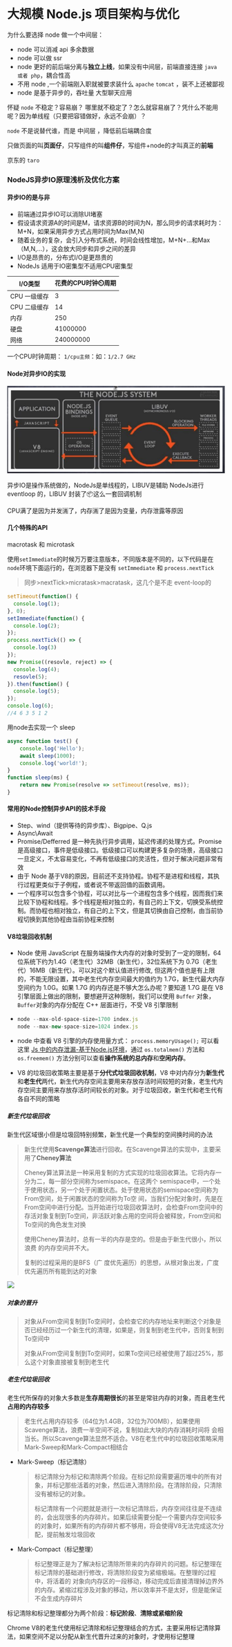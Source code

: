 # 大规模 Node.js 项目架构与优化

为什么要选择 node 做一个中间层：

* node 可以消减 api 多余数据
* node 可以做 ssr
* node 更好的前后端分离与**独立上线**，如果没有中间层，前端直接连接 `java 或者 php`，耦合性高
* 不用 node ,一个前端刚入职就被要求装什么 `apache` `tomcat` ，装不上还被鄙视
* node 是基于异步的，吞吐量 大型聊天应用

怀疑 `node` 不稳定？容易崩？ 哪里就不稳定了？怎么就容易崩了？凭什么不能用呢？因为单线程（只要把容错做好，永远不会崩）？

`node` 不是说替代谁，而是 中间层 ，降低前后端耦合度

只做页面的叫**页面仔**，只写组件的叫**组件仔**，写组件+node的才叫真正的**前端**

京东的 `taro`

 ### NodeJS异步IO原理浅析及优化方案

#### 异步IO的是与非

* 前端通过异步IO可以消除UI堵塞
* 假设请求资源A的时间是M，请求资源B的时间为N，那么同步的请求耗时为：M+N，如果采用异步方式占用时间为Max(M,N)
* 随着业务的复杂，会引入分布式系统，时间会线性增加，M+N+…和Max（M,N,…），这会放大同步和异步之间的差异
* I/O是昂贵的，分布式I/O是更昂贵的
* NodeJs 适用于IO密集型不适用CPU密集型

| I/O类型 | 花费的CPU时钟⏲️周期 |
| ------ | ------ |
| CPU 一级缓存 | 3 |
| CPU 二级缓存 | 14 |
| 内存 | 250 |
| 硬盘 | 41000000 |
| 网络 | 240000000 |

一个CPU时钟周期： `1/cpu主频`：如：`1/2.7 GHz`
#### Node对异步IO的实现

![](./assert/even-loop.jpeg)

异步IO是操作系统做的，NodeJs是单线程的，LIBUV是辅助 NodeJs进行 eventloop 的，LIBUV 封装了📦这么一套回调机制

CPU满了是因为并发🈵️了，内存🈵️了是因为变量，内存泄露等原因

#### 几个特殊的API

macrotask 和 microtask

使用`setImmediate`的时候万万要注意版本，不同版本是不同的，以下代码是在 `node`环境下面运行的，在浏览器下是没有 `setImmediate` 和 `process.nextTick`

> 同步>nextTick>micratask>macratask，这几个是不走 event-loop的

```javascript
setTimeout(function() {
  console.log(1);
}, 0);
setImmediate(function() {
  console.log(2);
});
process.nextTick(() => {
  console.log(3)
});
new Promise((resovle, reject) => {
  console.log(4);
  resovle(5);
}).then(function() {
  console.log(5);
});
console.log(6);
//4 6 3 5 1 2
```

用node去实现一个 sleep

```javascript
async function test() {
    console.log('Hello');
    await sleep(1000);
    console.log('world!');
}
function sleep(ms) {
	return new Promise(resolve => setTimeout(resolve, ms)); 
}
```

#### 常用的Node控制异步API的技术手段

* Step、wind（提供等待的异步库）、Bigpipe、Q.js
* Async\Await
* Promise/Defferred 是一种先执行异步调用，延迟传递的处理方式。Promise 是高级接口，事件是低级接口。低级接口可以构建更多复杂的场景，高级接口一旦定义，不太容易变化，不再有低级接口的灵活性，但对于解决问题非常有效
* 由于 Node 基于V8的原因，目前还不支持协程。协程不是进程和线程，其执行过程更类似于子例程，或者说不带返回值的函数调用。
* 一个程序可以包含多个协程，可以对比与一个进程包含多个线程，因而我们来比较下协程和线程。多个线程是相对独立的，有自己的上下文，切换受系统控制。而协程也相对独立，有自己的上下文，但是其切换由自己控制，由当前协程切换到其他协程由当前协程来控制

#### V8垃圾回收机制

* Node 使用 JavaScript 在服务端操作大内存的对象时受到了一定的限制，64位系统下约为1.4G（老生代）32MB（新生代），32位系统下为 0.7G（老生代）16MB（新生代）。可以对这个默认值进行修改, 但这两个值也是有上限的，不能无限设置，其中老生代内存空间最大的值约为 1.7G，新生代最大内存空间约为 1.0G。如果 1.7G 的内存还是不够大怎么办呢？要知道 1.7G 是在 V8 引擎层面上做出的限制，要想避开这种限制，我们可以使用 `Buffer` 对象，`Buffer`对象的内存分配在 C++ 层面进行，不受 V8 引擎限制

* ```javascript
  node --max-old-space-size=1700 index.js
  node --max-new-space-size=1024 index.js
  ```

* node  中查看 V8 引擎的内存使用量方式： `process.memoryUsage();` 可以看这里 [Js 中的内存泄漏-基于Node.js环境](https://github.com/LiuHao713/task/blob/master/Js%20memory%20leak.md)，通过 `os.totalmem()` 方法和 `os.freemem()` 方法分别可以查看**操作系统的总内存**和**空闲内存**。

* V8 的垃圾回收策略主要是基于**分代式垃圾回收机制**，V8 中对内存分为**新生代**和**老生代**两代，新生代内存空间主要用来存放存活时间较短的对象，老生代内存空间主要用来存放存活时间较长的对象。对于垃圾回收，新生代和老生代有各自不同的策略
##### 新生代垃圾回收

新生代区域很小但是垃圾回特别频繁，新生代是一个典型的空间换时间的办法

> 新生代使用**Scavenge算法**进行回收。在Scavenge算法的实现中，主要采用了**Cheney算法**
>
> Cheney算法算法是一种采用复制的方式实现的垃圾回收算法。它将内存一分为二，每一部分空间称为semispace。在这两个 semispace中，一个处于使用状态，另一个处于闲置状态。处于使用状态的semispace空间称为From空间，处于闲置状态的空间称为To空 间，当我们分配对象时，先是在From空间中进行分配。当开始进行垃圾回收算法时，会检查From空间中的存活对象复制到To空间，非活跃对象占用的空间将会被释放，From空间和To空间的角色发生对换
>
> 使用Cheney算法时，总有一半的内存是空的。但是由于新生代很小，所以浪费 的内存空间并不大。
>
> 复制的过程采用的是BFS（广 度优先遍历）的思想，从根对象出发，广度优先遍历所有能到达的对象

![](./assert/from_to.png)


##### 对象的晋升

> 对象从From空间复制到To空间时，会检查它的内存地址来判断这个对象是否已经经历过一个新生代的清理，如果是，则复制到老生代中，否则复制到To空间中
>
> 对象从From空间复制到To空间时，如果To空间已经被使用了超过25%，那么这个对象直接被复制到老生代

##### 老生代垃圾回收
老生代所保存的对象大多数是**生存周期很长**的甚至是常驻内存的对象，而且老生代**占用的内存较多**

> 老生代占用内存较多（64位为1.4GB，32位为700MB），如果使用Scavenge算法，浪费一半空间不说，复制如此大块的内存消耗时间将 会相当长。所以Scavenge算法显然不适合。V8在老生代中的垃圾回收策略采用Mark-Sweep和Mark-Compact相结合

* Mark-Sweep（标记清除）

  > 标记清除分为标记和清除两个阶段。在标记阶段需要遍历堆中的所有对象，并标记那些活着的对象，然后进入清除阶段。在清除阶段，只清除没有被标记的对象。
  >
  > 标记清除有一个问题就是进行一次标记清除后，内存空间往往是不连续的，会出现很多的内存碎片。如果后续需要分配一个需要内存空间较多的对象时，如果所有的内存碎片都不够用，将会使得V8无法完成这次分配，提前触发垃圾回收

* Mark-Compact（标记整理）

  > 标记整理正是为了解决标记清除所带来的内存碎片的问题。标记整理在标记清除的基础进行修改，将清除阶段变为紧缩极端。在整理的过程中，将活着的 对象向内存区的一段移动，移动完成后直接清理掉边界外的内存。紧缩过程涉及对象的移动，所以效率并不是太好，但是能保证不会生成内存碎片

标记清除和标记整理都分为两个阶段：**标记阶段**、**清除或紧缩阶段**

Chrome V8的老生代使用标记清除和标记整理结合的方式，主要采用标记清除算法，如果空间不足以分配从新生代晋升过来的对象时，才使用标记整理
